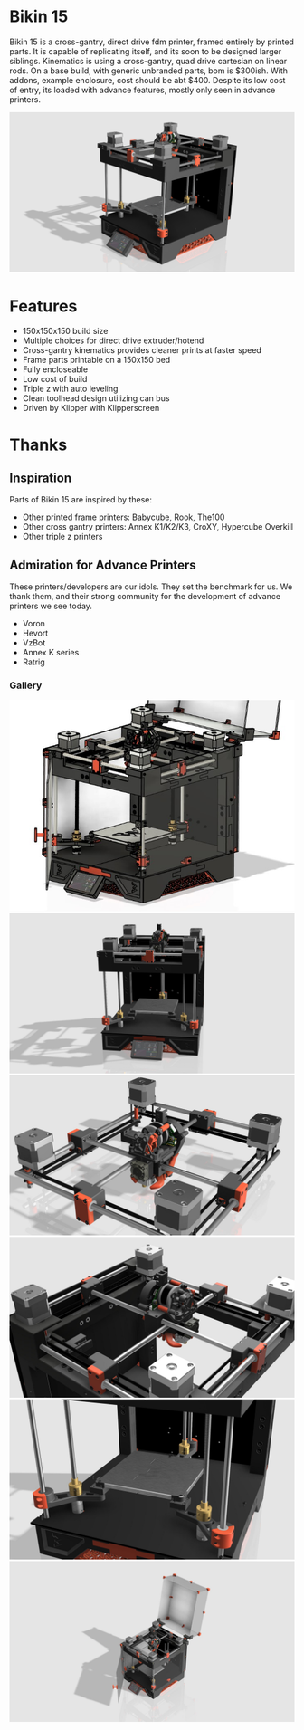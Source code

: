 # Bikin 15

Bikin 15 is a cross-gantry, direct drive fdm printer, framed entirely by printed parts. It is capable of replicating itself, and its soon to be designed larger siblings. Kinematics is using a cross-gantry, quad drive cartesian on linear rods. On a base build, with generic unbranded parts, bom is $300ish. With addons, example enclosure, cost should be abt $400. Despite its low cost of entry, its loaded with advance features, mostly only seen in advance printers.

![Screenshot](images/Bikin15_Beta_v27.png)

# Features

* 150x150x150 build size
* Multiple choices for direct drive extruder/hotend
* Cross-gantry kinematics provides cleaner prints at faster speed
* Frame parts printable on a 150x150 bed
* Fully encloseable
* Low cost of build
* Triple z with auto leveling
* Clean toolhead design utilizing can bus
* Driven by Klipper with Klipperscreen

# Thanks

## Inspiration

Parts of Bikin 15 are inspired by these:

* Other printed frame printers: Babycube, Rook, The100
* Other cross gantry printers: Annex K1/K2/K3, CroXY, Hypercube Overkill
* Other triple z printers

## Admiration for Advance Printers

These printers/developers are our idols. They set the benchmark for us. We thank them, and their strong community for the development of advance printers we see today.

* Voron
* Hevort
* VzBot
* Annex K series
* Ratrig

### Gallery
![Screenshot_2023-11-05_210552.jpg](images/Screenshot_2023-11-05_210552.jpg)
![Bikin15_Beta.jpg](images/Bikin15_Beta.jpg)
![Bikin15_Beta_1.jpg](images/Bikin15_Beta_1.jpg)
![Bikin15_Beta_2.jpg](images/Bikin15_Beta_2.jpg)
![Bikin15_Beta_3.jpg](images/Bikin15_Beta_3.jpg)
![Bikin15_Beta_v27.jpg](images/Bikin15_Beta_v27.jpg)
